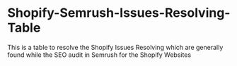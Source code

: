 # Shopify-Semrush-Issues-Resolving-Table
This is a table to resolve the Shopify Issues Resolving which are generally found while the SEO audit in Semrush for the Shopify Websites
